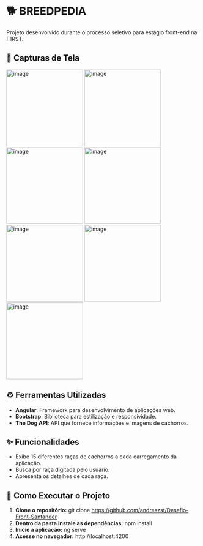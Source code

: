 #  🐕 BREEDPEDIA

Projeto desenvolvido durante o processo seletivo para estágio front-end na F1RST.

## 📸 Capturas de Tela

<img src="https://github.com/user-attachments/assets/f2419500-ae9e-417f-9c60-a0f29b7663c0" alt="image" height="200">
<img src="https://github.com/user-attachments/assets/2bcc588e-4015-4b30-9419-349549874dc6" alt="image" height="200">
<img src="https://github.com/user-attachments/assets/a135b987-2d0f-48b8-bcf2-efe5d6048284" alt="image" height="200">
<img src="https://github.com/user-attachments/assets/08cbec40-741e-4a5a-ba8a-dd6bb6151c1f" alt="image" height="200">
<img src="https://github.com/user-attachments/assets/6ced0207-ade1-452f-9e0b-ae68b877cd81" alt="image" height="200">
<img src="https://github.com/user-attachments/assets/13d33381-baee-443b-a296-4ac975486bec" alt="image" height="200">
<img src="https://github.com/user-attachments/assets/13dc9fe7-9e89-4bcf-b28a-c62695f5715a" alt="image" height="200">

## ⚙️ Ferramentas Utilizadas

- **Angular**: Framework para desenvolvimento de aplicações web.
- **Bootstrap**: Biblioteca para estilização e responsividade.
- **The Dog API**: API que fornece informações e imagens de cachorros.
 
 ## ✨ Funcionalidades

- Exibe 15 diferentes raças de cachorros a cada carregamento da aplicação.
- Busca por raça digitada pelo usuário.
- Apresenta os detalhes de cada raça.

##  🚀 Como Executar o Projeto

1. **Clone o repositório:**
   git clone https://github.com/andreszst/Desafio-Front-Santander
3. **Dentro da pasta instale as dependências:**
   npm install
4. **Inicie a aplicação:**
   ng serve
5. **Acesse no navegador:**
   http://localhost:4200



